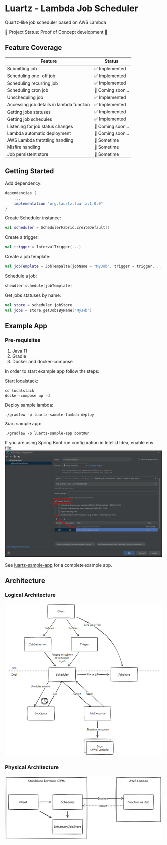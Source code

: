 # Luartz - Lambda Job Scheduler

Quartz-like job scheduler based on AWS Lambda

🚀 Project Status: Proof of Concept development 🚀

## Feature Coverage

| Feature                                  | Status            |
|------------------------------------------|-------------------|
| Submitting job                           | ✅ Implemented     |
| Scheduling one-off job                   | ✅ Implemented     |
| Scheduling recurring job                 | ✅ Implemented     |
| Scheduling cron job                      | 🏃 Coming soon... |
| Unscheduling job                         | ✅ Implemented     |
| Accessing job details in lambda function | ✅ Implemented     |
| Getting jobs statuses                    | ✅ Implemented     |
| Getting job schedules                    | ✅ Implemented     |
| Listening for job status changes         | 🏃 Coming soon... |
| Lambda automatic deployment              | 🏃 Coming soon... |
| AWS Lambda throttling handling           | 🤔 Sometime       |
| Misfire handling                         | 🤔 Sometime       |
| Job persistent store                     | 🤔 Sometime       |

## Getting Started

Add dependency:

```groovy
dependencies {
    ...
    implementation "org.laurtz:luartz:1.0.0"
}
```

Create Scheduler instance:

```kotlin
val scheduler = SchedulerFabric.createDefault()
```

Create a trigger:

```kotlin
val trigger = IntervalTrigger(...) 
```
Create a job template:

```kotlin
val jobTemplate = JobTempalte(jobName = "MyJob", trigger = trigger, ...)
```

Schedule a job:

```kotlin
sheudler.schedule(jobTemplate)
```

Get jobs statuses by name:

```kotlin
val store = scheduler.jobStore
val jobs = store.getJobsByName("MyJob")
```

## Example App

### Pre-requisites
1. Java 11
2. Gradle
3. Docker and docker-compose

In order to start example app follow the steps:

Start localstack:
```shell
cd localstack
docker-compose up -d
```

Deploy sample lambda:
```shell
./gradlew -p luartz-sample-lambda deploy
```

Start sample app:
```shell
./gradlew -p luartz-sample-app bootRun
```

If you are using Spring Boot run configuration in IntelliJ Idea, enable env file:
![enable-env-file-idea.png](assets/enable-env-file-idea.png)


See [luartz-sample-app](luartz-sample-app/src/main/kotlin/org/luartz/app/LuartzSampleApp.kt) for a complete example app.


## Architecture

### Logical Architecture
![logical-architecture.png](assets/logical-architecture.png)

### Physical Architecture
![physical-architecture.png](assets/physical-architecture.png)
